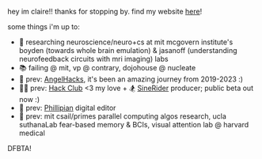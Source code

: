 hey im claire!! thanks for stopping by. find my website [here](https://clairebookworm.com)!

some things i'm up to:

- 🧠 researching neuroscience/neuro+cs at mit mcgovern institute's boyden (towards whole brain emulation) & jasanoff (understanding neurofeedback circuits with mri imaging) labs
- 📚 failing @ mit, vp @ contrary, dojohouse @ nucleate
- 👼 prev: [AngelHacks](https://angelhacks.org), it's been an amazing journey from 2019-2023 :)
- 👩‍💻 prev: [Hack Club](https://hackclub.com) <3 my love + 🏂 [SineRider](https://sinerider.com) producer; public beta out now :) 
- 📰 prev: [Phillipian](https://phillipian.net) digital editor
- 🔬 prev: mit csail/primes parallel computing algos research, ucla suthanaLab fear-based memory & BCIs, visual attention lab @ harvard medical

DFBTA! 
